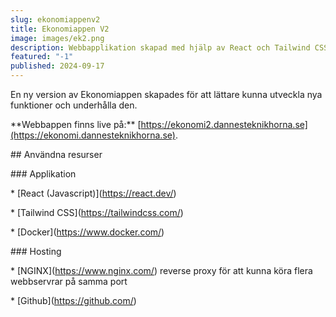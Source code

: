 ```yaml
---
slug: ekonomiappenv2
title: Ekonomiappen V2
image: images/ek2.png
description: Webbapplikation skapad med hjälp av React och Tailwind CSS.
featured: "-1"
published: 2024-09-17
---
```

En ny version av Ekonomiappen skapades för att lättare kunna utveckla nya funktioner och underhålla den.

\*\*Webbappen finns live på:\*\* \[https://ekonomi2.dannesteknikhorna.se](https://ekonomi.dannesteknikhorna.se).

\## Användna resurser

\### Applikation

\* \[React (Javascript)](https://react.dev/)

\* \[Tailwind CSS](https://tailwindcss.com/)

\* \[Docker](https://www.docker.com/)

\### Hosting

\* \[NGINX](https://www.nginx.com/) reverse proxy för att kunna köra flera webbservrar på samma port

\* \[Github](https://github.com/)
